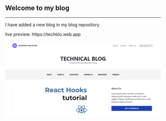 <h2>Welcome to my blog</h2>
<hr/>
<p>I have added a new blog in my blog repository</p>
<p>live preview:  https://techblo.web.app</p>
<img src="./public/Technical Blog.png" alt="" srcset="JS Blog" />
